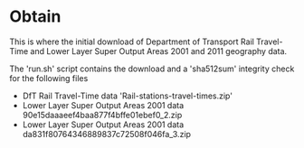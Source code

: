 # Obtain

  This is where the initial download of Department of Transport Rail Travel-Time and Lower Layer Super Output Areas 2001 and 2011 geography data.  

  The 'run.sh' script contains the download and a 'sha512sum' integrity check for the following files  
  * DfT Rail Travel-Time data 'Rail-stations-travel-times.zip'
  * Lower Layer Super Output Areas 2001 data 90e15daaaeef4baa877f4bffe01ebef0_2.zip 
  * Lower Layer Super Output Areas 2001 data da831f80764346889837c72508f046fa_3.zip 
